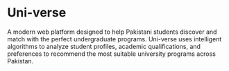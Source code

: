 # Uni-verse
A modern web platform designed to help Pakistani students discover and match with the perfect undergraduate programs. Uni-verse uses intelligent algorithms to analyze student profiles, academic qualifications, and preferences to recommend the most suitable university programs across Pakistan.
